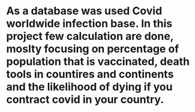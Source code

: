 # As a database was used Covid worldwide infection base. In this project few calculation are done, moslty focusing on percentage of population that is vaccinated, death tools in countires and continents and  the likelihood of dying if you contract covid in your country. 

